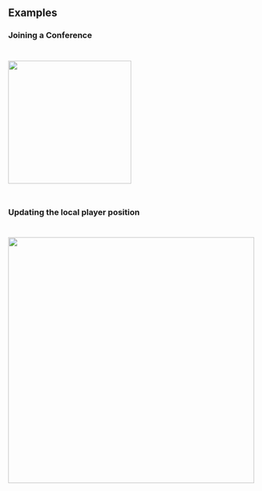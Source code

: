 ## Examples
### Joining a Conference

<div style="text-align:left">
    <img style="padding:25px 0" src="~/images/nodes/example-join.png" height="250px">
</div>

### Updating the local player position

<div style="text-align:left">
    <img style="padding:25px 0" src="~/images/nodes/example-position.png" height="500px">
</div>